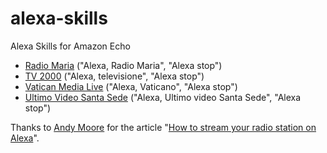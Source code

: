 # alexa-skills
Alexa Skills for Amazon Echo

- [Radio Maria](https://radiomaria.it/) ("Alexa, Radio Maria", "Alexa stop")
- [TV 2000](https://www.tv2000.it) ("Alexa, televisione", "Alexa stop")
- [Vatican Media Live](http://www.comunicazione.va/it/servizi/live.html) ("Alexa, Vaticano", "Alexa stop")
- [Ultimo Video Santa Sede](https://www.youtube.com/channel/UC7E-LYc1wivk33iyt5bR5zQ) ("Alexa, Ultimo video Santa Sede", "Alexa stop")

Thanks to [Andy Moore](https://andymoore.info/) for the article "[How to stream your radio station on Alexa](https://andymoore.info/stream-your-radio-station-on-alexa-for-free)".